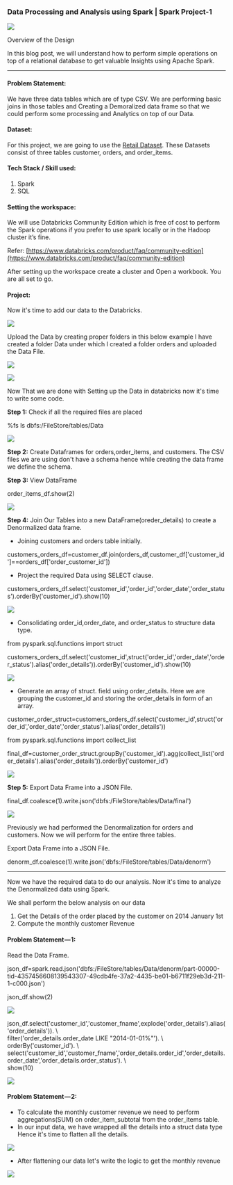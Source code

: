 ### Data Processing and Analysis using Spark | Spark Project-1

![](https://cdn-images-1.medium.com/max/1284/1*rOe5v0px2ooR-uS1jMksTg.png)

Overview of the Design

In this blog post, we will understand how to perform simple operations on top of a relational database to get valuable Insights using Apache Spark.

----------

#### Problem Statement:

We have three data tables which are of type CSV. We are performing basic joins in those tables and Creating a Demoralized data frame so that we could perform some processing and Analytics on top of our Data.

#### Dataset:

For this project, we are going to use the [Retail Dataset](https://github.com/sidharth1805/Data-Processing-and-Analysis-using-Spark-Spark-Project-1/tree/main/Data). These Datasets consist of three tables customer, orders, and order_items.

#### Tech Stack / Skill used:

1.  Spark
2.  SQL

#### Setting the workspace:

We will use Databricks Community Edition which is free of cost to perform the Spark operations if you prefer to use spark locally or in the Hadoop cluster it’s fine.

Refer: [https://www.databricks.com/product/faq/community-edition](https://www.databricks.com/product/faq/community-edition)

After setting up the workspace create a cluster and Open a workbook. You are all set to go.

#### Project:

Now it's time to add our data to the Databricks.

![](https://cdn-images-1.medium.com/max/1284/1*3luM6g9xUS6mSd8LrM6Grg.png)

Upload the Data by creating proper folders in this below example I have created a folder Data under which I created a folder orders and uploaded the Data File.

![](https://cdn-images-1.medium.com/max/1284/1*q1y2jq4HCyl3G6DzXwVcQA.png)

![](https://cdn-images-1.medium.com/max/1284/1*03P0lXF0JXsLNO6sMzd0nA.png)

Now That we are done with Setting up the Data in databricks now it's time to write some code.

**Step 1:** Check if all the required files are placed

%fs ls dbfs:/FileStore/tables/Data

![](https://cdn-images-1.medium.com/max/1284/1*O4S_5uileBxtBJEG6XShww.png)

**Step 2:** Create Dataframes for orders,order_items, and customers. The CSV files we are using don't have a schema hence while creating the data frame we define the schema.

**Step 3:** View DataFrame

order_items_df.show(2)

![](https://cdn-images-1.medium.com/max/1284/1*fLwzJ0n53JYNF_HvJ95TOg.png)

**Step 4:** Join Our Tables into a new DataFrame(oreder_details) to create a Denormalized data frame.

-   Joining customers and orders table initially.

customers_orders_df=customer_df.join(orders_df,customer_df['customer_id']==orders_df['order_customer_id'])

-   Project the required Data using SELECT clause.

customers_orders_df.select('customer_id','order_id','order_date','order_status').orderBy('customer_id').show(10)

![](https://cdn-images-1.medium.com/max/1284/1*ld6Tas61Cx_n5zjXYAoEew.png)

-   Consolidating order_id,order_date, and order_status to structure data type.

from pyspark.sql.functions import struct

customers_orders_df.select('customer_id',struct('order_id','order_date','order_status').alias('order_details')).orderBy('customer_id').show(10)

![](https://cdn-images-1.medium.com/max/1284/1*dsrz0kso_cnF3hg8NEttNA.png)

-   Generate an array of struct. field using order_details. Here we are grouping the customer_id and storing the order_details in form of an array.

customer_order_struct=customers_orders_df.select('customer_id',struct('order_id','order_date','order_status').alias('order_details'))

from pyspark.sql.functions import collect_list

final_df=customer_order_struct.groupBy('customer_id').agg(collect_list('order_details').alias('order_details')).orderBy('customer_id')

![](https://cdn-images-1.medium.com/max/1284/1*PHJ6r19u5SVJXtMxmfgkWg.png)

**Step 5:** Export Data Frame into a JSON File.

final_df.coalesce(1).write.json('dbfs:/FileStore/tables/Data/final')

![](https://cdn-images-1.medium.com/max/1284/1*opuVNdwkT9jE2fkByiQu2g.png)

Previously we had performed the Denormalization for orders and customers. Now we will perform for the entire three tables.

Export Data Frame into a JSON File.

denorm_df.coalesce(1).write.json('dbfs:/FileStore/tables/Data/denorm')

----------

Now we have the required data to do our analysis. Now it's time to analyze the Denormalized data using Spark.

We shall perform the below analysis on our data

1.  Get the Details of the order placed by the customer on 2014 January 1st
2.  Compute the monthly customer Revenue

#### Problem Statement — 1:

Read the Data Frame.

json_df=spark.read.json('dbfs:/FileStore/tables/Data/denorm/part-00000-tid-4357456608139543307-49cdb4fe-37a2-4435-be01-b6711f29eb3d-211-1-c000.json')

json_df.show(2)

![](https://cdn-images-1.medium.com/max/1284/1*dlMPVpTiJx4wGwB2BX7kGQ.png)

json_df.select('customer_id','customer_fname',explode('order_details').alias('order_details')). \  
filter('order_details.order_date LIKE "2014-01-01%"'). \  
orderBy('customer_id'). \  
select('customer_id','customer_fname','order_details.order_id','order_details.order_date','order_details.order_status'). \  
show(10)

![](https://cdn-images-1.medium.com/max/1284/1*BoRk9EEsk3zj68o5G8gfcA.png)

#### Problem Statement — 2:

-   To calculate the monthly customer revenue we need to perform aggregations(SUM) on order_item_subtotal from the order_items table.
-   In our input data, we have wrapped all the details into a struct data type Hence it's time to flatten all the details.

![](https://cdn-images-1.medium.com/max/1284/1*ccilDd7dyxW3Cp44lk7COw.png)

-   After flattening our data let's write the logic to get the monthly revenue

![](https://cdn-images-1.medium.com/max/1284/1*2WssNX_in6Yy_JwDSeBvNA.png)
